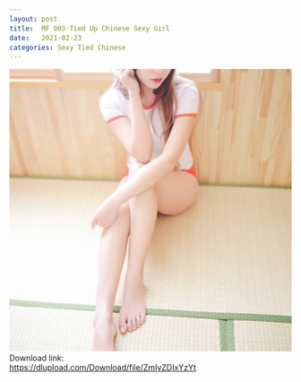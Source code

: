 ```yaml
---
layout: post
title:  MF 003-Tied Up Chinese Sexy Girl
date:   2021-02-23 
categories: Sexy Tied Chinese
---
```

![1](/IMAGES/MF003.jpg)
Download link:     
https://dlupload.com/Download/file/ZmIyZDIxYzYt

